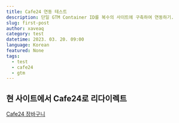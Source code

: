 ```yaml
---
title: Cafe24 연동 테스트
description: 단일 GTM Container ID를 복수의 사이트에 구축하여 연동하기.
slug: first-post
author: xaveaq
category: test
datetime: 2023. 03. 20. 09:00
language: Korean
featured: None
tags:
  - test
  - cafe24
  - gtm
---
```


## 현 사이트에서 Cafe24로 리다이렉트

<a href="https://whitelatte4.cafe24.com/order/basket.html" target="_blank">Cafe24 장바구니</a>

